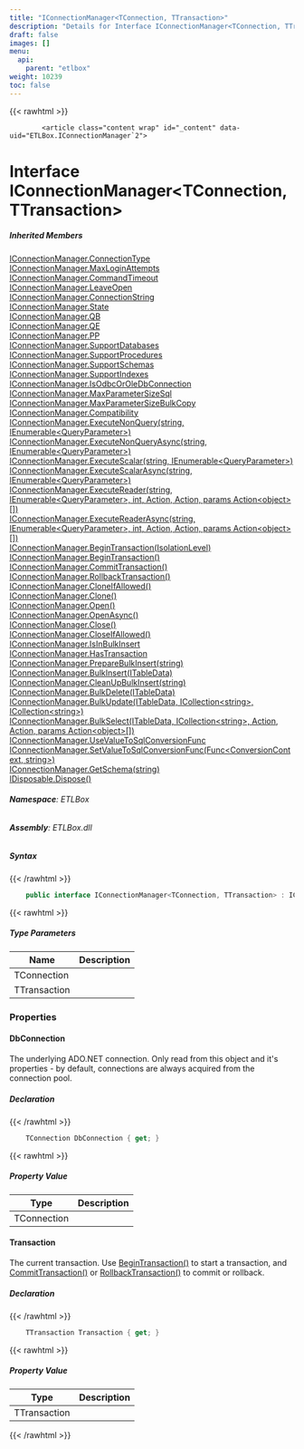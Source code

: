 ```yaml
---
title: "IConnectionManager<TConnection, TTransaction>"
description: "Details for Interface IConnectionManager<TConnection, TTransaction> (ETLBox)"
draft: false
images: []
menu:
  api:
    parent: "etlbox"
weight: 10239
toc: false
---
```


{{< rawhtml >}}

            <article class="content wrap" id="_content" data-uid="ETLBox.IConnectionManager`2">
  <h1 id="ETLBox_IConnectionManager_2" data-uid="ETLBox.IConnectionManager`2" class="text-break">Interface IConnectionManager&lt;TConnection, TTransaction&gt;
</h1>
  <div class="markdown level0 summary"></div>
  <div class="markdown level0 conceptual"></div>
  <div class="inheritedMembers">
    <h5>Inherited Members</h5>
    <div>
      <a class="xref" href="/api/etlbox/iconnectionmanager#ETLBox_IConnectionManager_ConnectionType">IConnectionManager.ConnectionType</a>
    </div>
    <div>
      <a class="xref" href="/api/etlbox/iconnectionmanager#ETLBox_IConnectionManager_MaxLoginAttempts">IConnectionManager.MaxLoginAttempts</a>
    </div>
    <div>
      <a class="xref" href="/api/etlbox/iconnectionmanager#ETLBox_IConnectionManager_CommandTimeout">IConnectionManager.CommandTimeout</a>
    </div>
    <div>
      <a class="xref" href="/api/etlbox/iconnectionmanager#ETLBox_IConnectionManager_LeaveOpen">IConnectionManager.LeaveOpen</a>
    </div>
    <div>
      <a class="xref" href="/api/etlbox/iconnectionmanager#ETLBox_IConnectionManager_ConnectionString">IConnectionManager.ConnectionString</a>
    </div>
    <div>
      <a class="xref" href="/api/etlbox/iconnectionmanager#ETLBox_IConnectionManager_State">IConnectionManager.State</a>
    </div>
    <div>
      <a class="xref" href="/api/etlbox/iconnectionmanager#ETLBox_IConnectionManager_QB">IConnectionManager.QB</a>
    </div>
    <div>
      <a class="xref" href="/api/etlbox/iconnectionmanager#ETLBox_IConnectionManager_QE">IConnectionManager.QE</a>
    </div>
    <div>
      <a class="xref" href="/api/etlbox/iconnectionmanager#ETLBox_IConnectionManager_PP">IConnectionManager.PP</a>
    </div>
    <div>
      <a class="xref" href="/api/etlbox/iconnectionmanager#ETLBox_IConnectionManager_SupportDatabases">IConnectionManager.SupportDatabases</a>
    </div>
    <div>
      <a class="xref" href="/api/etlbox/iconnectionmanager#ETLBox_IConnectionManager_SupportProcedures">IConnectionManager.SupportProcedures</a>
    </div>
    <div>
      <a class="xref" href="/api/etlbox/iconnectionmanager#ETLBox_IConnectionManager_SupportSchemas">IConnectionManager.SupportSchemas</a>
    </div>
    <div>
      <a class="xref" href="/api/etlbox/iconnectionmanager#ETLBox_IConnectionManager_SupportIndexes">IConnectionManager.SupportIndexes</a>
    </div>
    <div>
      <a class="xref" href="/api/etlbox/iconnectionmanager#ETLBox_IConnectionManager_IsOdbcOrOleDbConnection">IConnectionManager.IsOdbcOrOleDbConnection</a>
    </div>
    <div>
      <a class="xref" href="/api/etlbox/iconnectionmanager#ETLBox_IConnectionManager_MaxParameterSizeSql">IConnectionManager.MaxParameterSizeSql</a>
    </div>
    <div>
      <a class="xref" href="/api/etlbox/iconnectionmanager#ETLBox_IConnectionManager_MaxParameterSizeBulkCopy">IConnectionManager.MaxParameterSizeBulkCopy</a>
    </div>
    <div>
      <a class="xref" href="/api/etlbox/iconnectionmanager#ETLBox_IConnectionManager_Compatibility">IConnectionManager.Compatibility</a>
    </div>
    <div>
      <a class="xref" href="/api/etlbox/iconnectionmanager#ETLBox_IConnectionManager_ExecuteNonQuery_System_String_System_Collections_Generic_IEnumerable_ETLBox_ControlFlow_QueryParameter__">IConnectionManager.ExecuteNonQuery(string, IEnumerable&lt;QueryParameter&gt;)</a>
    </div>
    <div>
      <a class="xref" href="/api/etlbox/iconnectionmanager#ETLBox_IConnectionManager_ExecuteNonQueryAsync_System_String_System_Collections_Generic_IEnumerable_ETLBox_ControlFlow_QueryParameter__">IConnectionManager.ExecuteNonQueryAsync(string, IEnumerable&lt;QueryParameter&gt;)</a>
    </div>
    <div>
      <a class="xref" href="/api/etlbox/iconnectionmanager#ETLBox_IConnectionManager_ExecuteScalar_System_String_System_Collections_Generic_IEnumerable_ETLBox_ControlFlow_QueryParameter__">IConnectionManager.ExecuteScalar(string, IEnumerable&lt;QueryParameter&gt;)</a>
    </div>
    <div>
      <a class="xref" href="/api/etlbox/iconnectionmanager#ETLBox_IConnectionManager_ExecuteScalarAsync_System_String_System_Collections_Generic_IEnumerable_ETLBox_ControlFlow_QueryParameter__">IConnectionManager.ExecuteScalarAsync(string, IEnumerable&lt;QueryParameter&gt;)</a>
    </div>
    <div>
      <a class="xref" href="/api/etlbox/iconnectionmanager#ETLBox_IConnectionManager_ExecuteReader_System_String_System_Collections_Generic_IEnumerable_ETLBox_ControlFlow_QueryParameter__System_Int32_System_Action_System_Action_System_Action_System_Object____">IConnectionManager.ExecuteReader(string, IEnumerable&lt;QueryParameter&gt;, int, Action, Action, params Action&lt;object&gt;[])</a>
    </div>
    <div>
      <a class="xref" href="/api/etlbox/iconnectionmanager#ETLBox_IConnectionManager_ExecuteReaderAsync_System_String_System_Collections_Generic_IEnumerable_ETLBox_ControlFlow_QueryParameter__System_Int32_System_Action_System_Action_System_Action_System_Object____">IConnectionManager.ExecuteReaderAsync(string, IEnumerable&lt;QueryParameter&gt;, int, Action, Action, params Action&lt;object&gt;[])</a>
    </div>
    <div>
      <a class="xref" href="/api/etlbox/iconnectionmanager#ETLBox_IConnectionManager_BeginTransaction_System_Data_IsolationLevel_">IConnectionManager.BeginTransaction(IsolationLevel)</a>
    </div>
    <div>
      <a class="xref" href="/api/etlbox/iconnectionmanager#ETLBox_IConnectionManager_BeginTransaction">IConnectionManager.BeginTransaction()</a>
    </div>
    <div>
      <a class="xref" href="/api/etlbox/iconnectionmanager#ETLBox_IConnectionManager_CommitTransaction">IConnectionManager.CommitTransaction()</a>
    </div>
    <div>
      <a class="xref" href="/api/etlbox/iconnectionmanager#ETLBox_IConnectionManager_RollbackTransaction">IConnectionManager.RollbackTransaction()</a>
    </div>
    <div>
      <a class="xref" href="/api/etlbox/iconnectionmanager#ETLBox_IConnectionManager_CloneIfAllowed">IConnectionManager.CloneIfAllowed()</a>
    </div>
    <div>
      <a class="xref" href="/api/etlbox/iconnectionmanager#ETLBox_IConnectionManager_Clone">IConnectionManager.Clone()</a>
    </div>
    <div>
      <a class="xref" href="/api/etlbox/iconnectionmanager#ETLBox_IConnectionManager_Open">IConnectionManager.Open()</a>
    </div>
    <div>
      <a class="xref" href="/api/etlbox/iconnectionmanager#ETLBox_IConnectionManager_OpenAsync">IConnectionManager.OpenAsync()</a>
    </div>
    <div>
      <a class="xref" href="/api/etlbox/iconnectionmanager#ETLBox_IConnectionManager_Close">IConnectionManager.Close()</a>
    </div>
    <div>
      <a class="xref" href="/api/etlbox/iconnectionmanager#ETLBox_IConnectionManager_CloseIfAllowed">IConnectionManager.CloseIfAllowed()</a>
    </div>
    <div>
      <a class="xref" href="/api/etlbox/iconnectionmanager#ETLBox_IConnectionManager_IsInBulkInsert">IConnectionManager.IsInBulkInsert</a>
    </div>
    <div>
      <a class="xref" href="/api/etlbox/iconnectionmanager#ETLBox_IConnectionManager_HasTransaction">IConnectionManager.HasTransaction</a>
    </div>
    <div>
      <a class="xref" href="/api/etlbox/iconnectionmanager#ETLBox_IConnectionManager_PrepareBulkInsert_System_String_">IConnectionManager.PrepareBulkInsert(string)</a>
    </div>
    <div>
      <a class="xref" href="/api/etlbox/iconnectionmanager#ETLBox_IConnectionManager_BulkInsert_ETLBox_ITableData_">IConnectionManager.BulkInsert(ITableData)</a>
    </div>
    <div>
      <a class="xref" href="/api/etlbox/iconnectionmanager#ETLBox_IConnectionManager_CleanUpBulkInsert_System_String_">IConnectionManager.CleanUpBulkInsert(string)</a>
    </div>
    <div>
      <a class="xref" href="/api/etlbox/iconnectionmanager#ETLBox_IConnectionManager_BulkDelete_ETLBox_ITableData_">IConnectionManager.BulkDelete(ITableData)</a>
    </div>
    <div>
      <a class="xref" href="/api/etlbox/iconnectionmanager#ETLBox_IConnectionManager_BulkUpdate_ETLBox_ITableData_System_Collections_Generic_ICollection_System_String__System_Collections_Generic_ICollection_System_String__">IConnectionManager.BulkUpdate(ITableData, ICollection&lt;string&gt;, ICollection&lt;string&gt;)</a>
    </div>
    <div>
      <a class="xref" href="/api/etlbox/iconnectionmanager#ETLBox_IConnectionManager_BulkSelect_ETLBox_ITableData_System_Collections_Generic_ICollection_System_String__System_Action_System_Action_System_Action_System_Object____">IConnectionManager.BulkSelect(ITableData, ICollection&lt;string&gt;, Action, Action, params Action&lt;object&gt;[])</a>
    </div>
    <div>
      <a class="xref" href="/api/etlbox/iconnectionmanager#ETLBox_IConnectionManager_UseValueToSqlConversionFunc">IConnectionManager.UseValueToSqlConversionFunc</a>
    </div>
    <div>
      <a class="xref" href="/api/etlbox/iconnectionmanager#ETLBox_IConnectionManager_SetValueToSqlConversionFunc_System_Func_ETLBox_Helper_ConversionContext_System_String__">IConnectionManager.SetValueToSqlConversionFunc(Func&lt;ConversionContext, string&gt;)</a>
    </div>
    <div>
      <a class="xref" href="/api/etlbox/iconnectionmanager#ETLBox_IConnectionManager_GetSchema_System_String_">IConnectionManager.GetSchema(string)</a>
    </div>
    <div>
      <a class="xref" href="https://learn.microsoft.com/dotnet/api/system.idisposable.dispose">IDisposable.Dispose()</a>
    </div>
  </div>
<h6><strong>Namespace</strong>: ETLBox</h6>
  <h6><strong>Assembly</strong>: ETLBox.dll</h6>
  <h5 id="ETLBox_IConnectionManager_2_syntax">Syntax</h5>
{{< /rawhtml >}}

```C#
    public interface IConnectionManager<TConnection, TTransaction> : IConnectionManager, IDisposable where TConnection : class, IDbConnection, new() where TTransaction : class, IDbTransaction
```

{{< rawhtml >}}
  <h5 class="typeParameters">Type Parameters</h5>
  <table class="table table-bordered table-condensed">
    <thead>
      <tr>
        <th>Name</th>
        <th>Description</th>
      </tr>
    </thead>
    <tbody>
      <tr>
        <td><span class="parametername">TConnection</span></td>
        <td></td>
      </tr>
      <tr>
        <td><span class="parametername">TTransaction</span></td>
        <td></td>
      </tr>
    </tbody>
  </table>
  <h3 id="properties">Properties
</h3>
  <a id="ETLBox_IConnectionManager_2_DbConnection_" data-uid="ETLBox.IConnectionManager`2.DbConnection*"></a>
  <h4 id="ETLBox_IConnectionManager_2_DbConnection" data-uid="ETLBox.IConnectionManager`2.DbConnection">DbConnection</h4>
  <div class="markdown level1 summary"><p>The underlying ADO.NET connection.
Only read from this object and it's properties - by default, connections are always
acquired from the connection pool.</p>
</div>
  <div class="markdown level1 conceptual"></div>
  <h5 class="declaration">Declaration</h5>
{{< /rawhtml >}}

```C#
    TConnection DbConnection { get; }
```

{{< rawhtml >}}
  <h5 class="propertyValue">Property Value</h5>
  <table class="table table-bordered table-condensed">
    <thead>
      <tr>
        <th>Type</th>
        <th>Description</th>
      </tr>
    </thead>
    <tbody>
      <tr>
        <td><span class="xref">TConnection</span></td>
        <td></td>
      </tr>
    </tbody>
  </table>
  <a id="ETLBox_IConnectionManager_2_Transaction_" data-uid="ETLBox.IConnectionManager`2.Transaction*"></a>
  <h4 id="ETLBox_IConnectionManager_2_Transaction" data-uid="ETLBox.IConnectionManager`2.Transaction">Transaction</h4>
  <div class="markdown level1 summary"><p>The current transaction. Use <a class="xref" href="/api/etlbox/iconnectionmanager#ETLBox_IConnectionManager_BeginTransaction">BeginTransaction()</a> to start a transaction,
and <a class="xref" href="/api/etlbox/iconnectionmanager#ETLBox_IConnectionManager_CommitTransaction">CommitTransaction()</a> or <a class="xref" href="/api/etlbox/iconnectionmanager#ETLBox_IConnectionManager_RollbackTransaction">RollbackTransaction()</a> to commit or rollback.</p>
</div>
  <div class="markdown level1 conceptual"></div>
  <h5 class="declaration">Declaration</h5>
{{< /rawhtml >}}

```C#
    TTransaction Transaction { get; }
```

{{< rawhtml >}}
  <h5 class="propertyValue">Property Value</h5>
  <table class="table table-bordered table-condensed">
    <thead>
      <tr>
        <th>Type</th>
        <th>Description</th>
      </tr>
    </thead>
    <tbody>
      <tr>
        <td><span class="xref">TTransaction</span></td>
        <td></td>
      </tr>
    </tbody>
  </table>

{{< /rawhtml >}}
